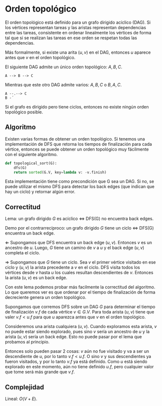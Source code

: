 # Orden topológico

El orden topológico está definido para un grafo dirigido acíclico (DAG). Si los vértices representan tareas y las aristas representan dependencias entre las tareas, consistente en ordenar linealmente los vértices de forma tal que si se realizan las tareas en ese orden se respetan todas las dependencias.

Más formalmente, si existe una arita $(u, v)$ en el DAG, entonces $u$ aparece antes que $v$ en el orden topológico.

El siguiente DAG admite un único orden topológico: $A, B, C$.

```
A --> B --> C
```

Mientras que este otro DAG admite varios: $A, B, C$ o $B, A, C$.

```
A --.--> C
B -´
```

Si el grafo es dirigido pero tiene ciclos, entonces no existe ningún orden topológico posible.

## Algoritmo

Existen varias formas de obtener un orden topológico. Si tenemos una implementación de DFS que retorna los tiempos de finalización para cada vértice, entonces se puede obtener un orden topológico muy fácilmente con el siguiente algoritmo.

```python
def topological_sort(G):
    dfs(G)
    return sorted(G.V, key=lambda v: -v.finish)
```

Esta implementación tiene como precondición que G sea un DAG. Si no, se puede utilizar el mismo DFS para detectar los back edges (que indican que hay un ciclo) y retornar algún error.

## Correctitud

Lema: un grafo dirigido $G$ es acíclico $\iff$ DFS(G) no encuentra back edges.

Demo por el contrarrecíproco: un grafo dirigido $G$ tiene un ciclo $\iff$ DFS(G) encuentra un back edge.

$\Leftarrow$ Supongamos que DFS encuentra un back edge $(u, v)$. Entonces $v$ es un ancestro de $u$. Luego, $G$ tiene un camino de $v$ a $u$ y el back edge $(u, v)$ completa el ciclo.

$\Rightarrow$ Supongamos que $G$ tiene un ciclo. Sea $v$ el primer vértice visitado en ese ciclo y $(u, v)$ la arista precedente a $v$ en el ciclo. DFS visita todos los vértices desde $v$ hasta $u$ los cuales resultan descendientes de $v$. Entonces la arista $(u,v)$ es un back edge.

Con este lema podemos probar más facilmente la correctitud del algoritmo. Lo que queremos ver es que ordenar por el tiempo de finalización de forma decreciente genera un orden topológico.

Supongamos que corremos DFS sobre un DAG $G$ para determinar el tiempo de finalización $v.f$ de cada vértice $v \in G.V$. Para toda arista $(u,v)$ tiene que valer $v.f < u.f$ para que $u$ aparezca antes que $v$ en el orden topológico.

Consideremos una arista cualquiera $(u,v)$. Cuando exploramos esta arista, $v$ no puede estar siendo explorado, pues sino $v$ sería un ancestro de $u$ y la arista $(u,v)$ sería un back edge. Esto no puede pasar por el lema que probamos al principio.

Entonces solo pueden pasar 2 cosas: $v$ aún no fue visitado y va a ser un descendiente de $u$, por lo tanto $v.f < u.f$. O sino $v$ y sus descendientes ya fueron visitados, y por lo tanto $v.f$ ya está definido. Como $u$ está siendo explorado en este momento, aún no tiene definido $u.f$, pero cualquier valor que tome será más grande que $v.f$.

## Complejidad

Lineal: $O(V + E)$.
